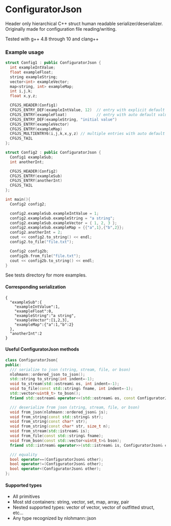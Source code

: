 # ConfiguratorJson
Header only hierarchical C++ struct human readable serializer/deserializer.  Originally made for configuration file reading/writing.

Tested with g++ 4.8 through 10 and clang++ 

### Example usage
``` cpp
struct Config1 : public ConfiguratorJson {
  int exampleIntValue;
  float exampleFloat;
  string exampleString;
  vector<int> exampleVector;
  map<string, int> exampleMap;
  int i,j,k;
  float x,y,z;

  CFGJS_HEADER(Config1)
  CFGJS_ENTRY_DEF(exampleIntValue, 12)  // entry with explicit default value
  CFGJS_ENTRY(exampleFloat)             // entry with auto default value for type
  CFGJS_ENTRY_DEF(exampleString, "initial value")
  CFGJS_ENTRY(exampleVector)
  CFGJS_ENTRY(exampleMap)
  CFGJS_MULTIENTRY6(i,j,k,x,y,z) // multiple entries with auto default value
  CFGJS_TAIL
};

struct Config2 : public ConfiguratorJson {
  Config1 exampleSub;
  int anotherInt;

  CFGJS_HEADER(Config2)
  CFGJS_ENTRY(exampleSub)
  CFGJS_ENTRY(anotherInt)
  CFGJS_TAIL
};

int main(){
  Config2 config2;

  config2.exampleSub.exampleIntValue = 1;
  config2.exampleSub.exampleString = "a string";
  config2.exampleSub.exampleVector = { 1, 2, 3 };
  config2.exampleSub.exampleMap = {{"a",1},{"b",2}};
  config2.anotherInt = 2;
  cout << config2.to_string() << endl;
  config2.to_file("file.txt");

  Config2 config2b;
  config2b.from_file("file.txt");
  cout << config2b.to_string() << endl;
}
```
See tests directory for more examples.

#### Corresponding serialization
```
{
  "exampleSub":{
    "exampleIntValue":1,
    "exampleFloat":0,
    "exampleString":"a string",
    "exampleVector":[1,2,3],
    "exampleMap":{"a":1,"b":2}
  },
  "anotherInt":2
}
```

#### Useful ConfiguratorJson methods
``` cpp
class ConfiguratorJson{
public:
  /// serialize to json (string, stream, file, or bson)
  nlohmann::ordered_json to_json();
  std::string to_string(int indent=-1);
  void to_stream(std::ostream& os, int indent=-1);
  void to_file(const std::string& fname, int indent=-1);
  std::vector<uint8_t> to_bson();
  friend std::ostream& operator<<(std::ostream& os, const ConfiguratorJson& cfg);

  /// deserialize from json (string, stream, file, or bson)
  void from_json(nlohmann::ordered_json& js);
  void from_string(const std::string& str);
  void from_string(const char* str);
  void from_string(const char* str, size_t n);
  void from_stream(std::istream& is);
  void from_file(const std::string& fname);
  void from_bson(const std::vector<uint8_t>& bson);
  friend std::istream& operator>>(std::istream& is, ConfiguratorJson& cfg);

  /// equality
  bool operator==(ConfiguratorJson& other);
  bool operator!=(ConfiguratorJson& other);
  bool operator<(ConfiguratorJson& other);
};
```
#### Supported types
* All primitives
* Most std containers: string, vector, set, map, array, pair
* Nested supported types: vector of vector, vector of outfitted struct, etc...
* Any type recognized by nlohmann::json
